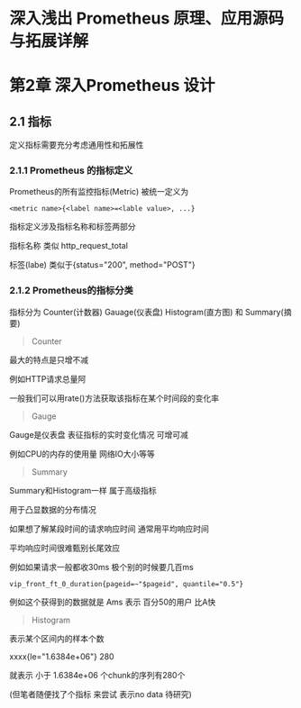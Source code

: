 # 深入浅出 Prometheus 原理、应用源码与拓展详解

# 第2章 深入Prometheus 设计 

## 2.1 指标

定义指标需要充分考虑通用性和拓展性

### 2.1.1 Prometheus 的指标定义

Prometheus的所有监控指标(Metric) 被统一定义为 

```
<metric name>{<label name>=<lable value>, ...}
```

指标定义涉及指标名称和标签两部分 

指标名称 类似 http_request_total

标签(labe) 类似于{status="200", method="POST"}

### 2.1.2 Prometheus的指标分类 

指标分为 Counter(计数器) Gauage(仪表盘) Histogram(直方图) 和 Summary(摘要)

> Counter

最大的特点是只增不减 

例如HTTP请求总量阿

一般我们可以用rate()方法获取该指标在某个时间段的变化率

> Gauge

Gauge是仪表盘 表征指标的实时变化情况 可增可减

例如CPU的内存的使用量 网络IO大小等等

> Summary

Summary和Histogram一样 属于高级指标

用于凸显数据的分布情况 

如果想了解某段时间的请求响应时间 通常用平均响应时间

平均响应时间很难甄别长尾效应

例如如果请求一般都收30ms 极个别的时候要几百ms 

```
vip_front_ft_0_duration{pageid=~"$pageid", quantile="0.5"}
```

例如这个获得到的数据就是 Ams 表示 百分50的用户 比A快

> Histogram

表示某个区间内的样本个数

xxxx{le="1.6384e+06"} 280

就表示 小于 1.6384e+06 个chunk的序列有280个

(但笔者随便找了个指标 来尝试 表示no data 待研究)


